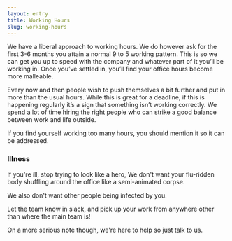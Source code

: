 ```yaml
---
layout: entry
title: Working Hours
slug: working-hours
---
```


We have a liberal approach to working hours. We do however ask for the first 3-6 months you attain a normal 9 to 5 working pattern. This is so we can get you up to speed with the company and whatever part of it you’ll be working in. Once you’ve settled in, you’ll find your office hours become more malleable.

Every now and then people wish to push themselves a bit further and put in more than the usual hours. While this is great for a deadline, if this is happening regularly it’s a sign that something isn’t working correctly. We spend a lot of time hiring the right people who can strike a good balance between work and life outside.

If you find yourself working too many hours, you should mention it so it can be addressed.

### Illness

If you're ill, stop trying to look like a hero, We don't want your flu-ridden body shuffling around the office like a semi-animated corpse.

We also don't want other people being infected by you.

Let the team know in slack, and pick up your work from anywhere other than where the main team is!

On a more serious note though, we're here to help so just talk to us.
